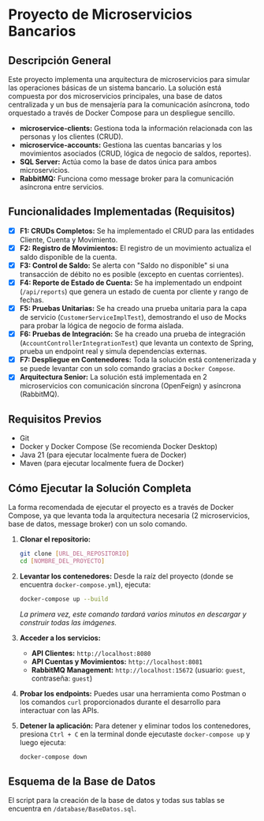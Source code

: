 # Proyecto de Microservicios Bancarios

## Descripción General

Este proyecto implementa una arquitectura de microservicios para simular las operaciones básicas de un sistema bancario. La solución está compuesta por dos microservicios principales, una base de datos centralizada y un bus de mensajería para la comunicación asíncrona, todo orquestado a través de Docker Compose para un despliegue sencillo.

*   **microservice-clients:** Gestiona toda la información relacionada con las personas y los clientes (CRUD).
*   **microservice-accounts:** Gestiona las cuentas bancarias y los movimientos asociados (CRUD, lógica de negocio de saldos, reportes).
*   **SQL Server:** Actúa como la base de datos única para ambos microservicios.
*   **RabbitMQ:** Funciona como message broker para la comunicación asíncrona entre servicios.

## Funcionalidades Implementadas (Requisitos)

-   [x] **F1: CRUDs Completos:** Se ha implementado el CRUD para las entidades Cliente, Cuenta y Movimiento.
-   [x] **F2: Registro de Movimientos:** El registro de un movimiento actualiza el saldo disponible de la cuenta.
-   [x] **F3: Control de Saldo:** Se alerta con "Saldo no disponible" si una transacción de débito no es posible (excepto en cuentas corrientes).
-   [x] **F4: Reporte de Estado de Cuenta:** Se ha implementado un endpoint (`/api/reports`) que genera un estado de cuenta por cliente y rango de fechas.
-   [x] **F5: Pruebas Unitarias:** Se ha creado una prueba unitaria para la capa de servicio (`CustomerServiceImplTest`), demostrando el uso de Mocks para probar la lógica de negocio de forma aislada.
-   [x] **F6: Pruebas de Integración:** Se ha creado una prueba de integración (`AccountControllerIntegrationTest`) que levanta un contexto de Spring, prueba un endpoint real y simula dependencias externas.
-   [x] **F7: Despliegue en Contenedores:** Toda la solución está contenerizada y se puede levantar con un solo comando gracias a `Docker Compose`.
-   [x] **Arquitectura Senior:** La solución está implementada en 2 microservicios con comunicación síncrona (OpenFeign) y asíncrona (RabbitMQ).

## Requisitos Previos

*   Git
*   Docker y Docker Compose (Se recomienda Docker Desktop)
*   Java 21 (para ejecutar localmente fuera de Docker)
*   Maven (para ejecutar localmente fuera de Docker)

## Cómo Ejecutar la Solución Completa

La forma recomendada de ejecutar el proyecto es a través de Docker Compose, ya que levanta toda la arquitectura necesaria (2 microservicios, base de datos, message broker) con un solo comando.

1.  **Clonar el repositorio:**
    ```bash
    git clone [URL_DEL_REPOSITORIO]
    cd [NOMBRE_DEL_PROYECTO]
    ```

2.  **Levantar los contenedores:**
    Desde la raíz del proyecto (donde se encuentra `docker-compose.yml`), ejecuta:
    ```bash
    docker-compose up --build
    ```
    *La primera vez, este comando tardará varios minutos en descargar y construir todas las imágenes.*

3.  **Acceder a los servicios:**
    *   **API Clientes:** `http://localhost:8080`
    *   **API Cuentas y Movimientos:** `http://localhost:8081`
    *   **RabbitMQ Management:** `http://localhost:15672` (usuario: `guest`, contraseña: `guest`)

4.  **Probar los endpoints:**
    Puedes usar una herramienta como Postman o los comandos `curl` proporcionados durante el desarrollo para interactuar con las APIs.

5.  **Detener la aplicación:**
    Para detener y eliminar todos los contenedores, presiona `Ctrl + C` en la terminal donde ejecutaste `docker-compose up` y luego ejecuta:
    ```bash
    docker-compose down
    ```

## Esquema de la Base de Datos

El script para la creación de la base de datos y todas sus tablas se encuentra en `/database/BaseDatos.sql`.
